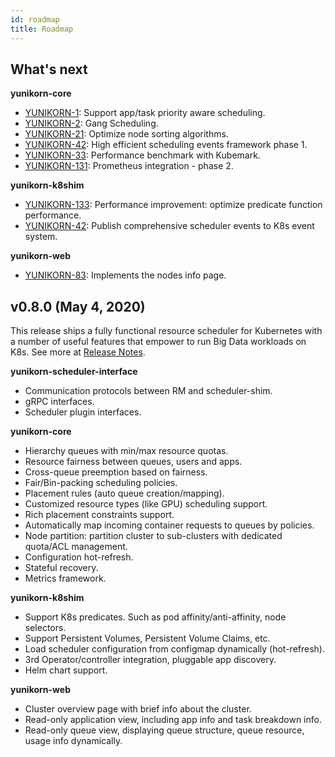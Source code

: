 ```yaml
---
id: roadmap
title: Roadmap
---
```


<!--
Licensed to the Apache Software Foundation (ASF) under one
or more contributor license agreements.  See the NOTICE file
distributed with this work for additional information
regarding copyright ownership.  The ASF licenses this file
to you under the Apache License, Version 2.0 (the
"License"); you may not use this file except in compliance
with the License.  You may obtain a copy of the License at

  http://www.apache.org/licenses/LICENSE-2.0

Unless required by applicable law or agreed to in writing,
software distributed under the License is distributed on an
"AS IS" BASIS, WITHOUT WARRANTIES OR CONDITIONS OF ANY
KIND, either express or implied.  See the License for the
specific language governing permissions and limitations
under the License.
-->

## What's next

**yunikorn-core**

* [YUNIKORN-1](https://issues.apache.org/jira/browse/YUNIKORN-1): Support app/task priority aware scheduling.
* [YUNIKORN-2](https://issues.apache.org/jira/browse/YUNIKORN-2): Gang Scheduling.
* [YUNIKORN-21](https://issues.apache.org/jira/browse/YUNIKORN-21): Optimize node sorting algorithms.
* [YUNIKORN-42](https://issues.apache.org/jira/browse/YUNIKORN-42): High efficient scheduling events framework phase 1.
* [YUNIKORN-33](https://issues.apache.org/jira/browse/YUNIKORN-33): Performance benchmark with Kubemark.
* [YUNIKORN-131](https://issues.apache.org/jira/browse/YUNIKORN-131): Prometheus integration - phase 2.

**yunikorn-k8shim**

* [YUNIKORN-133](https://issues.apache.org/jira/browse/YUNIKORN-133): Performance improvement: optimize predicate function performance.
* [YUNIKORN-42](https://issues.apache.org/jira/browse/YUNIKORN-42): Publish comprehensive scheduler events to K8s event system.

**yunikorn-web**

* [YUNIKORN-83](https://issues.apache.org/jira/browse/YUNIKORN-83): Implements the nodes info page.

## v0.8.0 (May 4, 2020)

This release ships a fully functional resource scheduler for Kubernetes with a number of useful features that empower
to run Big Data workloads on K8s. See more at [Release Notes](http://yunikorn.apache.org/release/v0.8.0.html).

**yunikorn-scheduler-interface**

* Communication protocols between RM and scheduler-shim.
* gRPC interfaces.
* Scheduler plugin interfaces.

**yunikorn-core**

* Hierarchy queues with min/max resource quotas.
* Resource fairness between queues, users and apps.
* Cross-queue preemption based on fairness.
* Fair/Bin-packing scheduling policies.
* Placement rules (auto queue creation/mapping).
* Customized resource types (like GPU) scheduling support.
* Rich placement constraints support.
* Automatically map incoming container requests to queues by policies.
* Node partition: partition cluster to sub-clusters with dedicated quota/ACL management.
* Configuration hot-refresh.
* Stateful recovery.
* Metrics framework.

**yunikorn-k8shim**

* Support K8s predicates. Such as pod affinity/anti-affinity, node selectors.
* Support Persistent Volumes, Persistent Volume Claims, etc.
* Load scheduler configuration from configmap dynamically (hot-refresh).
* 3rd Operator/controller integration, pluggable app discovery.
* Helm chart support.

**yunikorn-web**

* Cluster overview page with brief info about the cluster.
* Read-only application view, including app info and task breakdown info.
* Read-only queue view, displaying queue structure, queue resource, usage info dynamically.
